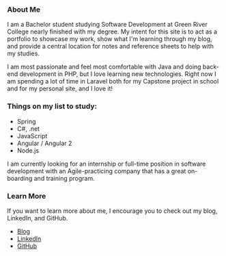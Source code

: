 ### About Me

I am a Bachelor student studying Software Development at Green River College nearly finished with my degree.  My intent for this site is to act as a portfolio to showcase my work, show what I'm learning through my blog, and provide a central location for notes and reference sheets to help with my studies.

I am most passionate and feel most comfortable with Java and doing back-end development in PHP, but I love learning new technologies.  Right now I am spending a lot of time in Laravel both for my Capstone project in school and for my personal site, and I love it!

### Things on my list to study:

- Spring
- C#, .net
- JavaScript
- Angular / Angular 2
- Node.js

I am currently looking for an internship or full-time position in software development with an Agile-practicing company that has a great on-boarding and training program.

### Learn More

If you want to learn more about me, I encourage you to check out my blog, LinkedIn, and GitHub.

- [Blog](/blog)
- [LinkedIn](https://www.linkedin.com/in/chrisknoll3/)
- [GitHub](https://github.com/chris-knoll)